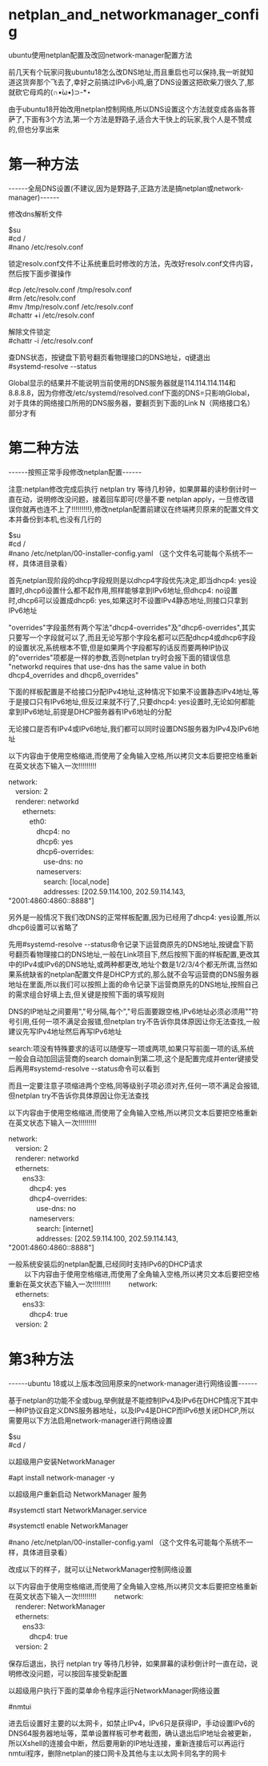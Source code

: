 # netplan_and_networkmanager_config  
ubuntu使用netplan配置及改回network-manager配置方法  
  
前几天有个玩家问我ubuntu18怎么改DNS地址,而且重启也可以保持,我一听就知道这货奔那个飞去了,幸好之前搞过IPv6小鸡,磨了DNS设置这把砍柴刀很久了,那就砍它母鸡的(∩•̀ω•́)⊃-*⋆  
  
由于ubuntu18开始改用netplan控制网络,所以DNS设置这个方法就变成各庙各菩萨了,下面有3个方法,第一个方法是野路子,适合大干快上的玩家,我个人是不赞成的,但也分享出来  
   
# 第一种方法   
   
------全局DNS设置(不建议,因为是野路子,正路方法是搞netplan或network-manager)------   
   
修改dns解析文件   
   
$su   
#cd /  
#nano /etc/resolv.conf  
   
锁定resolv.conf文件不让系统重启时修改的方法，先改好resolv.conf文件内容，然后按下面步骤操作  
   
#cp /etc/resolv.conf /tmp/resolv.conf   
#rm /etc/resolv.conf  
#mv /tmp/resolv.conf /etc/resolv.conf  
#chattr +i /etc/resolv.conf  
  
解除文件锁定  
#chattr -i /etc/resolv.conf  
  
查DNS状态，按键盘下箭号翻页看物理接口的DNS地址，q键退出  
#systemd-resolve --status  
  
Global显示的结果并不能说明当前使用的DNS服务器就是114.114.114.114和8.8.8.8，因为你修改/etc/systemd/resolved.conf下面的DNS=只影响Global，对于具体的网络接口所用的DNS服务器，要翻页到下面的Link N（网络接口名）部分才有  
  
# 第二种方法  
  
------按照正常手段修改netplan配置------   
   
注意:netplan修改完成后执行 netplan try 等待几秒钟，如果屏幕的读秒倒计时一直在动，说明修改没问题，接着回车即可(尽量不要 netplan apply，一旦修改错误你就再也连不上了!!!!!!!!!),修改netplan配置前建议在终端拷贝原来的配置文件文本并备份到本机,也没有几行的    
  
$su  
#cd /  
#nano /etc/netplan/00-installer-config.yaml （这个文件名可能每个系统不一样，具体进目录看）  
  
首先netplan现阶段的dhcp字段规则是以dhcp4字段优先决定,即当dhcp4: yes设置时,dhcp6设置什么都不起作用,照样能够拿到IPv6地址,但dhcp4: no设置时,dhcp6可以设置成dhcp6: yes,如果这时不设置IPv4静态地址,则接口只拿到IPv6地址  
  
"overrides"字段虽然有两个写法"dhcp4-overrides"及"dhcp6-overrides",其实只要写一个字段就可以了,而且无论写那个字段名都可以匹配dhcp4或dhcp6字段的设置状况,系统根本不管,但是如果两个字段都写的话反而要两种IP协议的"overrides"项都是一样的参数,否则netplan try时会报下面的错误信息  
"networkd requires that use-dns has the same value in both dhcp4_overrides and dhcp6_overrides"  
  
下面的样板配置是不给接口分配IPv4地址,这种情况下如果不设置静态IPv4地址,等于是接口只有IPv6地址,但反过来就不行了,只要dhcp4: yes设置时,无论如何都能拿到IPv6地址,前提是DHCP服务器有IPv6地址的分配  
  
无论接口是否有IPv4或IPv6地址,我们都可以同时设置DNS服务器为IPv4及IPv6地址  
  
以下内容由于使用空格缩进,而使用了全角输入空格,所以拷贝文本后要把空格重新在英文状态下输入一次!!!!!!!!!   

network:  
　version: 2  
　renderer: networkd  
　　ethernets:  
　　　eth0:  
　　　　dhcp4: no  
　　　　dhcp6: yes  
　　　　dhcp6-overrides:  
　　　　　use-dns: no  
　　　　nameservers:  
　　　　　search: [local,node]  
　　　　　addresses: [202.59.114.100, 202.59.114.143, "2001:4860:4860::8888"]  
  
另外是一般情况下我们改DNS的正常样板配置,因为已经用了dhcp4: yes设置,所以dhcp6设置可以省略了  
  
先用#systemd-resolve --status命令记录下运营商原先的DNS地址,按键盘下箭号翻页看物理接口的DNS地址,一般在Link项目下,然后按照下面的样板配置,更改其中的IPv4或IPv6的DNS地址,或两种都更改,地址个数是1/2/3/4个都无所谓,当然如果系统缺省的netplan配置文件是DHCP方式的,那么就不会写运营商的DNS服务器地址在里面,所以我们可以按照上面的命令记录下运营商原先的DNS地址,按照自己的需求组合好填上去,但关键是按照下面的填写规则  
  
DNS的IP地址之间要用","号分隔,每个","号后面要跟空格,IPv6地址必须必须用""符号引用,任何一项不满足会报错,但netplan try不告诉你具体原因让你无法查找,一般建议先写IPv4地址然后再写IPv6地址  
  
search:项没有特殊要求的话可以随便写一项或两项,如果只写前面一项的话,系统一般会自动加回运营商的search domain到第二项,这个是配置完成并enter键接受后再用#systemd-resolve --status命令可以看到  
  
而且一定要注意子项缩进两个空格,同等级别子项必须对齐,任何一项不满足会报错,但netplan try不告诉你具体原因让你无法查找  
  
以下内容由于使用空格缩进,而使用了全角输入空格,所以拷贝文本后要把空格重新在英文状态下输入一次!!!!!!!!!  
  
network:  
　version: 2  
　renderer: networkd  
　ethernets:  
　　ens33:  
　　　dhcp4: yes  
　　　dhcp4-overrides:  
　　　　use-dns: no  
　　　nameservers:  
　　　　search: [internet]  
　　　　addresses: [202.59.114.100, 202.59.114.143, "2001:4860:4860::8888"]  
  
一般系统安装后的netplan配置,已经同时支持IPv6的DHCP请求  
　　
以下内容由于使用空格缩进,而使用了全角输入空格,所以拷贝文本后要把空格重新在英文状态下输入一次!!!!!!!!! 
　　
network:  
　ethernets:  
　　ens33:  
　　　dhcp4: true  
　version: 2  
  
 # 第3种方法
 
------ubuntu 18或以上版本改回用原来的network-manager进行网络设置------  
  
基于netplan的功能不全或bug,举例就是不能控制IPv4及IPv6在DHCP情况下其中一种IP协议自定义DNS服务器地址，以及IPv4是DHCP而IPv6想关闭DHCP,所以需要用以下方法启用network-manager进行网络设置  
  
$su  
#cd /  
  
以超级用户安装NetworkManager  
  
#apt install network-manager -y  
  
以超级用户重新启动 NetworkManager 服务  
  
#systemctl start NetworkManager.service  
  
#systemctl enable NetworkManager  
  
#nano /etc/netplan/00-installer-config.yaml （这个文件名可能每个系统不一样，具体进目录看）  
  
改成以下的样子，就可以让NetworkManager控制网络设置  
  
以下内容由于使用空格缩进,而使用了全角输入空格,所以拷贝文本后要把空格重新在英文状态下输入一次!!!!!!!!! 
　　
network:  
　renderer: NetworkManager  
　ethernets:  
　　ens33:  
　　　dhcp4: true  
　version: 2  
  
保存后退出，执行 netplan try 等待几秒钟，如果屏幕的读秒倒计时一直在动，说明修改没问题，可以按回车接受新配置  
  
以超级用户执行下面的菜单命令程序运行NetworkManager网络设置  
  
#nmtui  
  
进去后设置好主要的以太网卡，如禁止IPv4，IPv6只是获得IP，手动设置IPv6的DNS64服务器地址等，菜单设置样板可参考截图，确认退出后IP地址会被更新，所以Xshell的连接会中断，然后要用新的IP地址连接，重新连接后可以再运行nmtui程序，删除netplan的接口网卡及其他与主以太网卡同名字的网卡  
  






